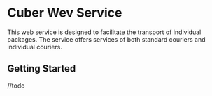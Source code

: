 # Cuber Wev Service

This web service is designed to facilitate the transport of individual packages. The service offers services of both standard couriers and individual couriers.

## Getting Started

//todo